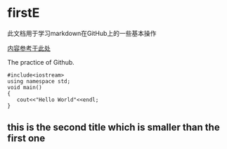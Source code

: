 # firstE
此文档用于学习markdown在GitHub上的一些基本操作

[内容参考于此处](http://www.yaosansi.com/post/markdown-on-github/)

The practice of Github.
```
#include<iostream>
using namespace std;
void main()
{
   cout<<"Hello World"<<endl;
}
```



## this is the second title which is smaller than the first one
